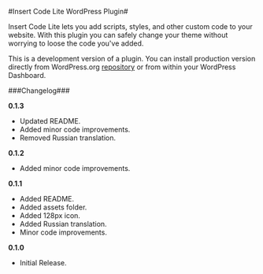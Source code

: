 #Insert Code Lite WordPress Plugin#

Insert Code Lite lets you add scripts, styles, and other custom code to your website. With this plugin you can safely change your theme without worrying to loose the code you've added.

This is a development version of a plugin. You can install production version directly from WordPress.org [repository](https://wordpress.org/plugins/insert-code-lite/) or from within your WordPress Dashboard.

###Changelog###

**0.1.3**

* Updated README.
* Added minor code improvements.
* Removed Russian translation.

**0.1.2**

* Added minor code improvements.

**0.1.1**

* Added README.
* Added assets folder.
* Added 128px icon.
* Added Russian translation.
* Minor code improvements.

**0.1.0**

* Initial Release.
